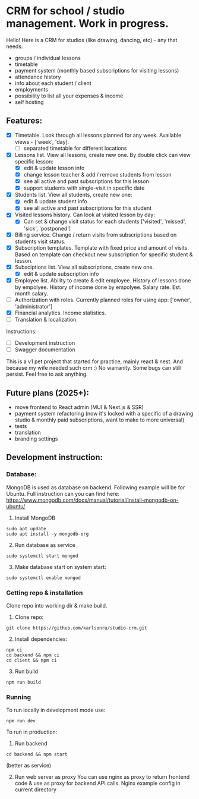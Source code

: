 # CRM for school / studio management. Work in progress. 

Hello! Here is a CRM for studios (like drawing, dancing, etc) - any that needs:
- groups / individual lessons
- timetable
- payment system (monthly based subscriptions for visiting lessons)
- attendance history
- info about each student / client
- employments
- possibility to list all your expenses & income
- self hosting

## Features:
- [x] Timetable. Look through all lessons planned for any week. Available views - ['week', 'day].
  - [ ] separated timetable for different locations
- [x] Lessons list. View all lessons, create new one. By double click can view specific lesson:
  - [x] edit & update lesson info
  - [x] change lesson teacher & add / remove students from lesson
  - [x] see all active and past subscriptions for this lesson
  - [x] support students with single-visit in specific date
- [x] Students list. View all students, create new one: 
  - [x] edit & update student info
  - [x] see all active and past subscriptions for this student 
- [x] Visited lessons history. Can look at visited lesson by day:
  - [x] Can set & change visit status for each students ['visited', 'missed', 'sick', 'postponed']
- [x] Billing service. Change / return visits from subscriptions based on students visit status.
- [x] Subscription templates. Template with fixed price and amount of visits. Based on template can checkout new subscription for specific student & lesson. 
- [x] Subsciptions list. View all subscriptions, create new one.
  - [x] edit & update subscription info
- [x] Employee list. Ability to create & edit employee. History of lessons done by empolyee. History of income done by empolyee. Salary rate. Est. month salary.
- [ ] Authorization with roles. Currently planned roles for using app: ['owner', 'administrator']
- [x] Financial analytics. Income statistics. 
- [ ] Translation & localization.

Instructions:
- [ ] Development instruction
- [ ] Swagger documentation

This is a v1 pet project that started for practice, mainly react & nest. And because my wife needed such crm :) 
No warranity. Some bugs can still persist.
Feel free to ask anything. 

## Future plans (2025+):
- move frontend to React admin (MUI & Next.js & SSR)
- payment system refactoring (now it's locked with a specific of a drawing studio & monthly paid subscriptions, want to make to more universal)
- tests
- translation
- branding settings

## Development instruction:
### Database: 
  MongoDB is used as database on backend. Following example will be for Ubuntu. 
  Full instruction can you can find here: https://www.mongodb.com/docs/manual/tutorial/install-mongodb-on-ubuntu/

  1. Install MongoDB
  ```shell
  sudo apt update
  sudo apt install -y mongodb-org
  ```
  2. Run database as service
  ```shell
  sudo systemctl start mongod
  ```
  3. Make database start on system start:
  ```shell
  sudo systemctl enable mongod
  ```
### Getting repo & installation
Clone repo into working dir & make build.
  1. Clone repo: 
  ```shell
  git clone https://github.com/karlsonru/studio-crm.git
  ```
  2. Install dependencies: 
  ```shell
  npm ci
  cd backend && npm ci
  cd client && npm ci
  ```
  3. Run build
  ```shell
  npm run build
  ```

### Running
To run locally in development mode use:
```shell
npm run dev
```

To run in production:
1. Run backend 
```shell
cd backend && npm start
```
(better as service)

2. Run web server as proxy
You can use nginx as proxy to return frontend code & use as proxy for backend API calls.
Nginx example config in current directory

